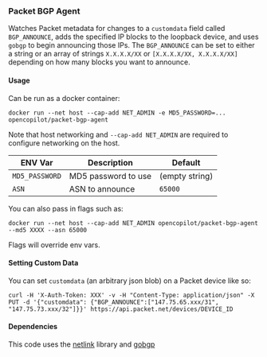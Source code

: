 ### Packet BGP Agent

Watches Packet metadata for changes to a `customdata` field called `BGP_ANNOUNCE`, adds the specified IP blocks to the loopback device, and uses `gobgp` to begin announcing those IPs. The `BGP_ANNOUNCE` can be set to either a string or an array of strings `X.X.X.X/XX` or `[X.X.X.X/XX, X.X.X.X/XX]` depending on how many blocks you want to announce.

#### Usage

Can be run as a docker container:

`docker run --net host --cap-add NET_ADMIN -e MD5_PASSWORD=... opencopilot/packet-bgp-agent`

Note that host networking and `--cap-add NET_ADMIN` are required to configure networking on the host.

| ENV Var | Description | Default |
|---|---|---|
|`MD5_PASSWORD`| MD5 password to use| (empty string)|
|`ASN`|ASN to announce| `65000`|


You can also pass in flags such as:

`docker run --net host --cap-add NET_ADMIN opencopilot/packet-bgp-agent --md5 XXXX --asn 65000`

Flags will override env vars.

#### Setting Custom Data

You can set `customdata` (an arbitrary json blob) on a Packet device like so:

`curl -H 'X-Auth-Token: XXX' -v -H "Content-Type: application/json" -X PUT -d '{"customdata": {"BGP_ANNOUNCE":["147.75.65.xxx/31", "147.75.73.xxx/32"]}}' https://api.packet.net/devices/DEVICE_ID`

#### Dependencies

This code uses the [netlink](https://github.com/vishvananda/netlink) library and [gobgp](https://github.com/osrg/gobgp)
